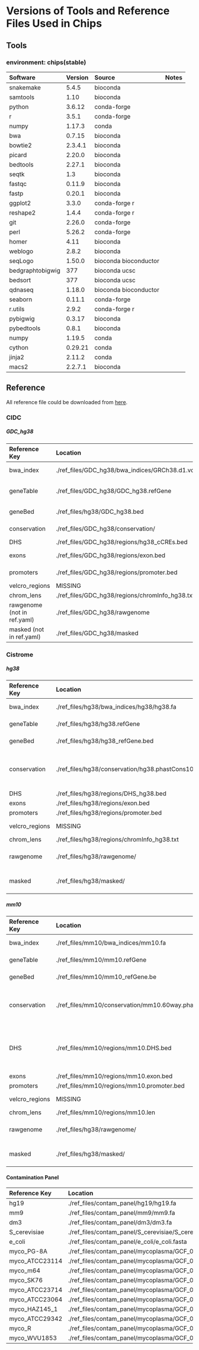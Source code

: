 # Versions of Tools and Reference Files Used in Chips

## Tools

### environment: chips(stable)

| Software         | Version | Source                | Notes |
|:-----------------|:--------|:----------------------|:------|
| snakemake        | 5.4.5   | bioconda              |       |
| samtools         | 1.10    | bioconda              |       |
| python           | 3.6.12  | conda-forge           |       |
| r                | 3.5.1   | conda-forge           |       |
| numpy            | 1.17.3  | conda                 |       |
| bwa              | 0.7.15  | bioconda              |       |
| bowtie2          | 2.3.4.1 | bioconda              |       |
| picard           | 2.20.0  | bioconda              |       |
| bedtools         | 2.27.1  | bioconda              |       |
| seqtk            | 1.3     | bioconda              |       |
| fastqc           | 0.11.9  | bioconda              |       |
| fastp            | 0.20.1  | bioconda              |       |
| ggplot2          | 3.3.0   | conda-forge r         |       |
| reshape2         | 1.4.4   | conda-forge r         |       |
| git              | 2.26.0  | conda-forge           |       |
| perl             | 5.26.2  | conda-forge           |       |
| homer            | 4.11    | bioconda              |       |
| weblogo          | 2.8.2   | bioconda              |       |
| seqLogo          | 1.50.0  | bioconda bioconductor |       |
| bedgraphtobigwig | 377     | bioconda ucsc         |       |
| bedsort          | 377     | bioconda ucsc         |       |
| qdnaseq          | 1.18.0  | bioconda bioconductor |       |
| seaborn          | 0.11.1  | conda-forge           |       |
| r.utils          | 2.9.2   | conda-forge r         |       |
| pybigwig         | 0.3.17  | bioconda              |       |
| pybedtools       | 0.8.1   | bioconda              |       |
| numpy            | 1.19.5  | conda                 |       |
| cython           | 0.29.21 | conda                 |       |
| jinja2           | 2.11.2  | conda                 |       |
| macs2            | 2.2.7.1 | bioconda              |       |


## Reference

All reference file could be downloaded from [here](http://cistrome.org/~xindong/chips_reference_files/).

### CIDC

##### GDC_hg38

| Reference Key               | Location                                          | Version        | Source                                                                                  | Notes                           |
|:----------------------------|:--------------------------------------------------|:---------------|:----------------------------------------------------------------------------------------|:--------------------------------|
| bwa_index                   | ./ref_files/GDC_hg38/bwa_indices/GRCh38.d1.vd1.fa | GRCh38         | https://gdc.cancer.gov/about-data/data-harmonization-and-generation/gdc-reference-files | GDC.h38.d1.vd1 BWA Index Files  |
| geneTable                   | ./ref_files/GDC_hg38/GDC_hg38.refGene             | GENCODE v22    | Download from UCSC genome table browser                                                 | used for calculate ceas and CNV |
| geneBed                     | ./ref_files/hg38/GDC_hg38.bed                     | GENCODE v22    | reformat gtf by chipsV3/static/scripts/GtfToBed.py                                   | used for calculating RP         |
| conservation                | ./ref_files/GDC_hg38/conservation/                | GRCh38, 100way | https://hgdownload.soe.ucsc.edu/goldenPath/hg38/phastCons100way/                        |                                 |
| DHS                         | ./ref_files/GDC_hg38/regions/hg38_cCREs.bed       |                | cCRE regions from ENCODE Project                                                        |                                 |
| exons                       | ./ref_files/GDC_hg38/regions/exon.bed             | GENCODE v22    | extract from geneTable                                                                  |                                 |
| promoters                   | ./ref_files/GDC_hg38/regions/promoter.bed         | GENCODE v22    | extract from geneTable                                                                  |                                 |
| velcro_regions              | MISSING                                           | -              | -                                                                                       | Blacklist Region                |
| chrom_lens                  | ./ref_files/GDC_hg38/regions/chromInfo_hg38.txt   |                | extract from rawgenome by `samtools faidx`                                              |                                 |
| rawgenome (not in ref.yaml) | ./ref_files/GDC_hg38/rawgenome                    |                | split rawgenome into each chromosome                                                    | required by MDSeqPos            |
| masked (not in ref.yaml)    | ./ref_files/GDC_hg38/masked                       |                |                                                                                         | required by MDSeqPos            |

### Cistrome

##### hg38

| Reference Key  | Location                                              | Version      | Source                                                                           | MD5 | Notes                              |
|:---------------|:------------------------------------------------------|:-------------|:---------------------------------------------------------------------------------|:----|:-----------------------------------|
| bwa_index      | ./ref_files/hg38/bwa_indices/hg38/hg38.fa             | hg38         | http://hgdownload.cse.ucsc.edu/goldenPath/hg38/bigZips/hg38.chromFa.tar.gz       |     | use bwa to build index             |
| geneTable      | ./ref_files/hg38/hg38.refGene                         | refseq hg38  | refseq from UCSC table browser                                                   |     | Calculate RP                       |
| geneBed        | ./ref_files/hg38/hg38_refGene.bed                     | refseq hg38  | reformat feature table by chipsV3/static/scripts/FeatureTableToBed.py         |     |                                    |
| conservation   | ./ref_files/hg38/conservation/hg38.phastCons100way.bw | hg38, 100way | https://hgdownload.soe.ucsc.edu/goldenPath/hg38/phastCons100way/                 |     | Previous using 7way in Cistrome DB |
| DHS            | ./ref_files/hg38/regions/DHS_hg38.bed                 |              | Union DHS regions from Cistrome DB                                               |     |                                    |
| exons          | ./ref_files/hg38/regions/exon.bed                     |              | extract from geneTable                                                           |     |                                    |
| promoters      | ./ref_files/hg38/regions/promoter.bed                 |              | extract from geneTable                                                           |     |                                    |
| velcro_regions | MISSING                                               | -            | -                                                                                |     | Blacklist Region                   |
| chrom_lens     | ./ref_files/hg38/regions/chromInfo_hg38.txt           |              | UCSC table browser                                                               |     |                                    |
| rawgenome      | ./ref_files/hg38/rawgenome/                           |              | http://hgdownload.cse.ucsc.edu/goldenPath/hg38/bigZips/hg38.chromFa.tar.gz       |     | required by MDSeqPos               |
| masked         | ./ref_files/hg38/masked/                              |              | http://hgdownload.cse.ucsc.edu/goldenPath/hg38/bigZips/hg38.chromFaMasked.tar.gz |     | required by MDSeqPos               |


##### mm10

| Reference Key  | Location                                              | Version     | Source                                                                      | MD5 | Notes                                               |
|:---------------|:------------------------------------------------------|:------------|:----------------------------------------------------------------------------|:----|:----------------------------------------------------|
| bwa_index      | ./ref_files/mm10/bwa_indices/mm10.fa                  | mm10        | http://hgdownload.cse.ucsc.edu/goldenpath/mm10/bigZips/chromFa.tar.gz       |     | use bwa to build index                              |
| geneTable      | ./ref_files/mm10/mm10.refGene                         | refseq mm10 | refseq from UCSC table browser                                              |     | Calculate RP                                        |
| geneBed        | ./ref_files/mm10/mm10_refGene.be                      | refseq mm10 | reformat feature table by chipsV3/static/scripts/FeatureTableToBed.py    |     |                                                     |
| conservation   | ./ref_files/mm10/conservation/mm10.60way.phastCons.bw | mm10, 60way |                                                                             |     | Previous using 60way in Cistrome DB                 |
| DHS            | ./ref_files/mm10/regions/mm10.DHS.bed                 |             | Union DHS regions from Cistrome DB                                          |     | merging all the peaks of DNase-seq data from ENCODE |
| exons          | ./ref_files/mm10/regions/mm10.exon.bed                |             | extract from geneTable                                                      |     |                                                     |
| promoters      | ./ref_files/mm10/regions/mm10.promoter.bed            |             | extract from geneTable                                                      |     |                                                     |
| velcro_regions | MISSING                                               | -           | -                                                                           |     | Blacklist Region                                    |
| chrom_lens     | ./ref_files/mm10/regions/mm10.len                     |             | UCSC table browser                                                          |     |                                                     |
| rawgenome      | ./ref_files/hg38/rawgenome/                           |             | http://hgdownload.cse.ucsc.edu/goldenpath/mm10/bigZips/chromFa.tar.gz       |     | required by MDSeqPos                                |
| masked         | ./ref_files/hg38/masked/                              |             | http://hgdownload.cse.ucsc.edu/goldenpath/mm10/bigZips/chromFaMasked.tar.gz |     | required by MDSeqPos                                |

#### Contamination Panel

| Reference Key  | Location                                                                          | Version | Source | MD5 | Notes |
|:---------------|:----------------------------------------------------------------------------------|:--------|:-------|:----|:------|
| hg19           | ./ref_files/contam_panel/hg19/hg19.fa                                             |         |        |     |       |
| mm9            | ./ref_files/contam_panel/mm9/mm9.fa                                               |         |        |     |       |
| dm3            | ./ref_files/contam_panel/dm3/dm3.fa                                               |         |        |     |       |
| S_cerevisiae   | ./ref_files/contam_panel/S_cerevisiae/S_cerevisiae.fa                             |         |        |     |       |
| e_coli         | ./ref_files/contam_panel/e_coli/e_coli.fasta                                      |         |        |     |       |
| myco_PG-8A     | ./ref_files/contam_panel/mycoplasma/GCF_000018785.1_ASM1878v1/myco_PG-8A.fna      |         |        |     |       |
| myco_ATCC23114 | ./ref_files/contam_panel/mycoplasma/GCF_000085865.1_ASM8586v1/myco_ATCC23114.fna  |         |        |     |       |
| myco_m64       | ./ref_files/contam_panel/mycoplasma/GCF_000186005.1_ASM18600v1/myco_m64.fna       |         |        |     |       |
| myco_SK76      | ./ref_files/contam_panel/mycoplasma/GCF_000313635.1_ASM31363v1/myco_SK76.fna      |         |        |     |       |
| myco_ATCC23714 | ./ref_files/contam_panel/mycoplasma/GCF_000420105.1_ASM42010v1/myco_ATCC23714.fna |         |        |     |       |
| myco_ATCC23064 | ./ref_files/contam_panel/mycoplasma/GCF_000485555.1_ASM48555v1/myco_ATCC23064.fna |         |        |     |       |
| myco_HAZ145_1  | ./ref_files/contam_panel/mycoplasma/GCF_001547975.1_ASM154797v1/myco_HAZ145_1.fna |         |        |     |       |
| myco_ATCC29342 | ./ref_files/contam_panel/mycoplasma/GCF_000027345.1_ASM2734v1/myco_ATCC29342.fna  |         |        |     |       |
| myco_R         | ./ref_files/contam_panel/mycoplasma/GCF_000092585.1_ASM9258v1/myco_R.fna          |         |        |     |       |
| myco_WVU1853   | ./ref_files/contam_panel/mycoplasma/GCF_000969765.1_ASM96976v1/myco_WVU1853.fna   |         |        |     |       |
